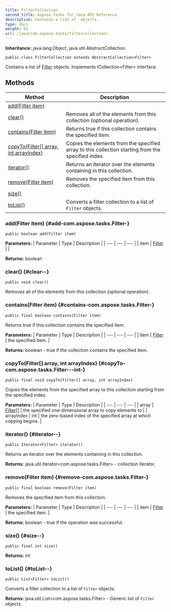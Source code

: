```yaml
---
title: FilterCollection
second_title: Aspose.Tasks for Java API Reference
description: Contains a list of  objects.
type: docs
weight: 92
url: /java/com.aspose.tasks/filtercollection/
---
```


**Inheritance:**
java.lang.Object, java.util.AbstractCollection
```
public class FilterCollection extends AbstractCollection<Filter>
```

Contains a list of [Filter](../../com.aspose.tasks/filter) objects. Implements ICollection&lt;Filter&gt; interface.
## Methods

| Method | Description |
| --- | --- |
| [add(Filter item)](#add-com.aspose.tasks.Filter-) |  |
| [clear()](#clear--) | Removes all of the elements from this collection (optional operation). |
| [contains(Filter item)](#contains-com.aspose.tasks.Filter-) | Returns true if this collection contains the specified item. |
| [copyTo(Filter[] array, int arrayIndex)](#copyTo-com.aspose.tasks.Filter---int-) | Copies the elements from the specified array to this collection starting from the specified index. |
| [iterator()](#iterator--) | Returns an iterator over the elements containing in this collection. |
| [remove(Filter item)](#remove-com.aspose.tasks.Filter-) | Removes the specified item from this collection. |
| [size()](#size--) |  |
| [toList()](#toList--) | Converts a filter collection to a list of `Filter` objects. |
### add(Filter item) {#add-com.aspose.tasks.Filter-}
```
public boolean add(Filter item)
```




**Parameters:**
| Parameter | Type | Description |
| --- | --- | --- |
| item | [Filter](../../com.aspose.tasks/filter) |  |

**Returns:**
boolean
### clear() {#clear--}
```
public void clear()
```


Removes all of the elements from this collection (optional operation).

### contains(Filter item) {#contains-com.aspose.tasks.Filter-}
```
public final boolean contains(Filter item)
```


Returns true if this collection contains the specified item.

**Parameters:**
| Parameter | Type | Description |
| --- | --- | --- |
| item | [Filter](../../com.aspose.tasks/filter) | the specified item. |

**Returns:**
boolean - true if the collection contains the specified item.
### copyTo(Filter[] array, int arrayIndex) {#copyTo-com.aspose.tasks.Filter---int-}
```
public final void copyTo(Filter[] array, int arrayIndex)
```


Copies the elements from the specified array to this collection starting from the specified index.

**Parameters:**
| Parameter | Type | Description |
| --- | --- | --- |
| array | [Filter\[\]](../../com.aspose.tasks/filter) | the specified one-dimensional array to copy elements to |
| arrayIndex | int | the zero-based index of the specified array at which copying begins. |

### iterator() {#iterator--}
```
public Iterator<Filter> iterator()
```


Returns an iterator over the elements containing in this collection.

**Returns:**
java.util.Iterator&lt;com.aspose.tasks.Filter&gt; - collection iterator.
### remove(Filter item) {#remove-com.aspose.tasks.Filter-}
```
public final boolean remove(Filter item)
```


Removes the specified item from this collection.

**Parameters:**
| Parameter | Type | Description |
| --- | --- | --- |
| item | [Filter](../../com.aspose.tasks/filter) | the specified item. |

**Returns:**
boolean - true if the operation was successful.
### size() {#size--}
```
public final int size()
```




**Returns:**
int
### toList() {#toList--}
```
public List<Filter> toList()
```


Converts a filter collection to a list of `Filter` objects.

**Returns:**
java.util.List&lt;com.aspose.tasks.Filter&gt; - Generic list of `Filter` objects.
